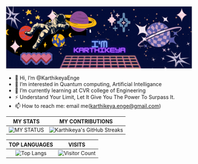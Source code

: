 <div align="center">

![header](https://raw.githubusercontent.com/KarthikeyaEnge/KarthikeyaEnge/main/readme_gif.gif)

</div>

- 👋 Hi, I’m @KarthikeyaEnge
- 👀 I’m interested in Quantum computing, Artificial Intelligance
- 🌱 I’m currently learning at CVR college of Engineering
- ⚡ Understand Your Limit, Let It Give You The Power To Surpass It. 
- 📫 How to reach me: email me(karthikeya.enge@gmail.com)

|        MY STATS        |        MY CONTRIBUTIONS    |
|       :-------:        |          :---------:       |
|![MY STATUS](https://github-readme-stats.vercel.app/api?username=karthikeyaEnge&show_icons=true&theme=midnight-purple)|![Karthikeya's GitHub Streaks](https://github-readme-streak-stats.herokuapp.com/?user=karthikeyaEnge&theme=midnight-purple\&hide_border=true)|

|        TOP LANGUAGES       |        VISITS              |
|       :-------:            |          :---------:       |
|![Top Langs](https://github-readme-stats.vercel.app/api/top-langs/?username=karthikeyaEnge&layout=compact&theme=midnight-purple)|![Visitor Count](https://profile-counter.glitch.me/karthikeyaEnge/count.svg) |




<!---
KarthikeyaEnge/KarthikeyaEnge is a ✨ special ✨ repository because its `README.md` (this file) appears on your GitHub profile.
You can click the Preview link to take a look at your changes.
--->
